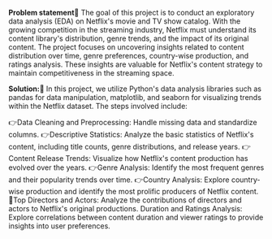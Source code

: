 **Problem statement**🤔
The goal of this project is to conduct an exploratory data analysis (EDA) on Netflix's movie and TV show catalog. With the growing competition in the streaming industry, Netflix must understand its content library's distribution, genre trends, and the impact of its original content. The project focuses on uncovering insights related to content distribution over time, genre preferences, country-wise production, and ratings analysis. These insights are valuable for Netflix's content strategy to maintain competitiveness in the streaming space.

**Solution:**💭
In this project, we utilize Python's data analysis libraries such as pandas for data manipulation, matplotlib, and seaborn for visualizing trends within the Netflix dataset. The steps involved include:

👉Data Cleaning and Preprocessing: Handle missing data and standardize columns.
👉Descriptive Statistics: Analyze the basic statistics of Netflix's content, including title counts, genre distributions, and release years.
👉Content Release Trends: Visualize how Netflix's content production has evolved over the years.
👉Genre Analysis: Identify the most frequent genres and their popularity trends over time.
👉Country Analysis: Explore country-wise production and identify the most prolific producers of Netflix content.
🌟Top Directors and Actors: Analyze the contributions of directors and actors to Netflix's original productions.
Duration and Ratings Analysis: Explore correlations between content duration and viewer ratings to provide insights into user preferences.
